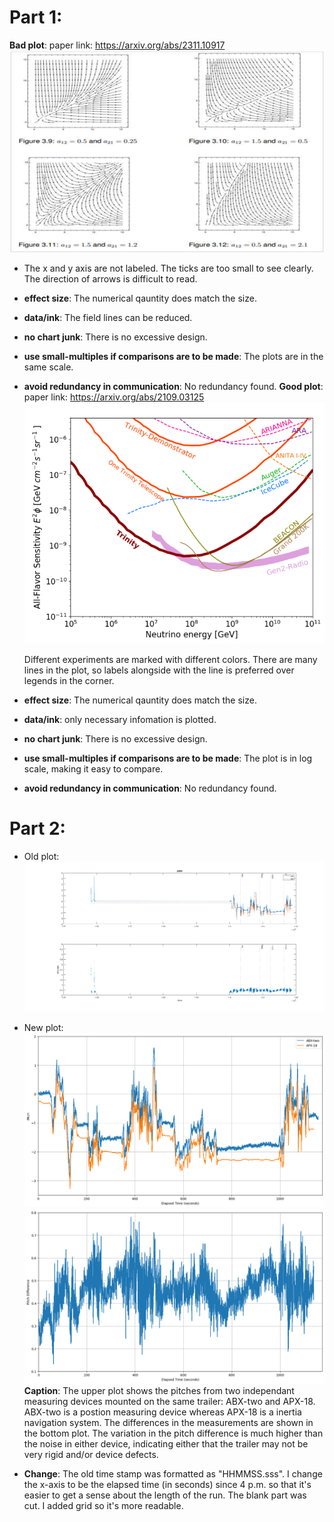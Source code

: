 # Part 1:
**Bad plot**:
paper link: https://arxiv.org/abs/2311.10917
![Bad plot](https://github.com/chacelin993/DSPS_CLin/blob/main/hw8/bad_plot.png)
- The x and y axis are not labeled. The ticks are too small to see clearly. The direction of arrows is difficult to read.
- **effect size**: The numerical qauntity does match the size.
- **data/ink**: The field lines can be reduced.
- **no chart junk**: There is no excessive design.
- **use small-multiples if comparisons are to be made**: The plots are in the same scale.
- **avoid redundancy in communication**: No redundancy found.
**Good plot**:
paper link: https://arxiv.org/abs/2109.03125
![Good plot](https://github.com/chacelin993/DSPS_CLin/blob/main/hw8/good_plot.png)

  Different experiments are marked with different colors. There are many lines in the plot, so labels alongside with the line is preferred over legends in the corner.
- **effect size**: The numerical qauntity does match the size.
- **data/ink**: only necessary infomation is plotted.
- **no chart junk**: There is no excessive design.
- **use small-multiples if comparisons are to be made**: The plot is in log scale, making it easy to compare.
- **avoid redundancy in communication**: No redundancy found.
# Part 2:
- Old plot:
![pitch](https://github.com/chacelin993/DSPS_CLin/blob/main/hw8/pitch.png)

- New plot:
![new pitch](https://github.com/chacelin993/DSPS_CLin/blob/main/hw8/improved_pitch.png)
![new pitch](https://github.com/chacelin993/DSPS_CLin/blob/main/hw8/improved_pitch_diff.png)
**Caption**: The upper plot shows the pitches from two independant measuring devices mounted on the same trailer: ABX-two and APX-18. ABX-two is a postion measuring device whereas APX-18 is a inertia navigation system. The differences in the measurements are shown in the bottom plot. The variation in the pitch difference is much higher than the noise in either device, indicating either that the trailer may not be very rigid and/or device defects.
- **Change**: The old time stamp was formatted as "HHMMSS.sss". I change the x-axis to be the elapsed time (in seconds) since 4 p.m. so that it's easier to get a sense about the length of the run. The blank part was cut. I added grid so it's more readable. 

